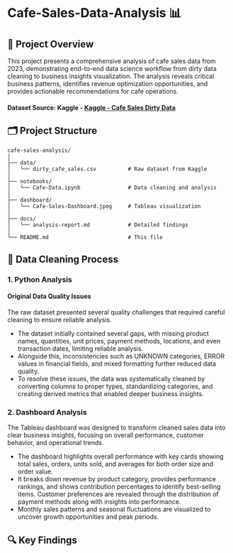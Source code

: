 # Cafe-Sales-Data-Analysis 📊
## 🎯 Project Overview
This project presents a comprehensive analysis of cafe sales data from 2023, demonstrating end-to-end data science workflow from dirty data cleaning to business insights visualization. The analysis reveals critical business patterns, identifies revenue optimization opportunities, and provides actionable recommendations for cafe operations.
#### Dataset Source: Kaggle - [Kaggle - Cafe Sales Dirty Data](https://www.kaggle.com/datasets/ahmedmohamed2003/cafe-sales-dirty-data-for-cleaning-training/data?select=dirty_cafe_sales.csv)

## 🗂️ Project Structure
```
cafe-sales-analysis/
│
├── data/
│   └── dirty_cafe_sales.csv          # Raw dataset from Kaggle
│
├── notebooks/
│   └── Cafe-Data.ipynb               # Data cleaning and analysis
│
├── dashboard/
│   └── Cafe-Sales-Dashboard.jpeg     # Tableau visualization
│
├── docs/
│   └── analysis-report.md            # Detailed findings
│
└── README.md                         # This file
```
## 🧹 Data Cleaning Process
### 1. Python Analysis
#### Original Data Quality Issues
The raw dataset presented several quality challenges that required careful cleaning to ensure reliable analysis.
* The dataset initially contained several gaps, with missing product names, quantities, unit prices, payment methods, locations, and even transaction dates, limiting reliable analysis.
* Alongside this, inconsistencies such as UNKNOWN categories, ERROR values in financial fields, and mixed formatting further reduced data quality.
* To resolve these issues, the data was systematically cleaned by converting columns to proper types, standardizing categories, and creating derived metrics that enabled deeper business insights.
### 2. Dashboard Analysis
The Tableau dashboard was designed to transform cleaned sales data into clear business insights, focusing on overall performance, customer behavior, and operational trends.
* The dashboard highlights overall performance with key cards showing total sales, orders, units sold, and averages for both order size and order value.
* It breaks down revenue by product category, provides performance rankings, and shows contribution percentages to identify best-selling items. Customer preferences are revealed through the distribution of payment methods along with insights into performance.
* Monthly sales patterns and seasonal fluctuations are visualized to uncover growth opportunities and peak periods.

## 🔍 Key Findings






